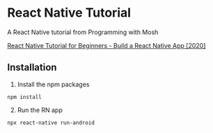 # React Native Tutorial

A React Native tutorial from Programming with Mosh

[React Native Tutorial for Beginners - Build a React Native App [2020]](https://www.youtube.com/watch?v=0-S5a0eXPoc)

## Installation

1. Install the npm packages
```
npm install
```

2. Run the RN app
```
npx react-native run-android
```